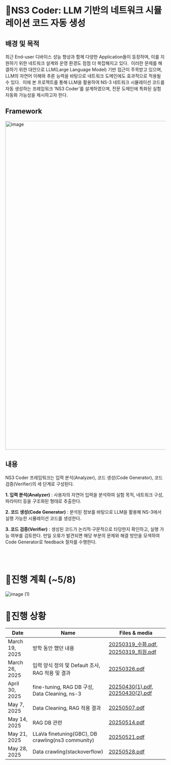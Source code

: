 # 🔎NS3 Coder: LLM 기반의 네트워크 시뮬레이션 코드 자동 생성  

## 배경 및 목적  
 최근 End-user 디바이스 성능 향상과 함께 다양한 Application들이 등장하며, 이를 지원하기 위한 네트워크 설계와 운영 환경도 점점 더 복잡해지고 있다. 
이러한 문제를 해결하기 위한 대안으로 LLM(Large Language Model) 기반 접근이 주목받고 있으며, LLM의 자연어 이해와 추론 능력을 바탕으로 네트워크 도메인에도 효과적으로 적용될 수 있다. 
이에 본 프로젝트를 통해 LLM을 활용하여 NS-3 네트워크 시뮬레이션 코드를 자동 생성하는 프레임워크 ‘NS3 Coder’를 설계하였으며, 전문 도메인에 특화된 실험 자동화 가능성을 제시하고자 한다.  

## Framework 
<img width="1032" alt="image" src="https://github.com/user-attachments/assets/32f3dbbd-ffe0-4c41-b091-f9b7ef6c3371" />

## 내용 
 NS3 Coder 프레임워크는 입력 분석(Analyzer), 코드 생성(Code Generator), 코드 검증(Verifier)의 세 단계로 구성된다.    
 
**1. 입력 분석(Analyzer)** : 사용자의 자연어 입력을 분석하여 실험 목적, 네트워크 구성, 파라미터 등을 구조화된 형태로 추출한다.  

**2. 코드 생성(Code Generator)** : 분석된 정보를 바탕으로 LLM을 활용해 NS-3에서 실행 가능한 시뮬레이션 코드를 생성한다.  

**3. 코드 검증(Verifier)** : 생성된 코드가 논리적·구문적으로 타당한지 확인하고, 실행 가능 여부를 검토한다. 만일 오류가 발견되면 해당 부분의 문제와 해결 방안을 모색하여 Code Generator로 feedback 절차를 수행한다.

</br></br>
# 📆진행 계획 (~5/8)
![image (1)](https://github.com/user-attachments/assets/9589cf20-f8ce-4553-921c-1fe656c512ea)

  
# 📑진행 상황

| Date           | Name                                             | Files & media                  |
|----------------|--------------------------------------------------|--------------------------------|
| March 19, 2025 | 방학 동안 했던 내용                              | [20250319_수화.pdf](https://github.com/o4e3/NS3-Coder/blob/main/docs/20250319_%EC%88%98%ED%99%94.pdf), [20250319_희원.pdf](https://github.com/o4e3/NS3-Coder/blob/main/docs/20250319_%ED%9D%AC%EC%9B%90.pdf)      |
| March 26, 2025 | 입력 양식 정의 및 Default 조사, RAG 적용 및 결과 | [20250326.pdf](https://github.com/o4e3/NS3-Coder/blob/main/docs/20250326.pdf)         |
| April 30, 2025 | fine-tuning, RAG DB 구성, Data Cleaning, ns-3   | [20250430(1).pdf](https://github.com/o4e3/NS3-Coder/blob/main/docs/20250430%20(1).pdf), [20250430(2).pdf](https://github.com/o4e3/NS3-Coder/blob/main/docs/20250430%20(2).pdf) |
| May 7, 2025    | Data Cleaning, RAG 적용 결과                     | [20250507.pdf](https://github.com/o4e3/NS3-Coder/blob/main/docs/20250507.pdf)              |
| May 14, 2025   | RAG DB 관련                                     | [20250514.pdf](https://github.com/o4e3/NS3-Coder/blob/main/docs/20250514.pdf)            |
| May 21, 2025   | LLaVa finetuning(GBC), DB crawling(ns3 community)| [20250521.pdf](https://github.com/o4e3/NS3-Coder/blob/main/docs/20250521.pdf)             |
| May 28, 2025   | Data crawling(stackoverflow)                    | [20250528.pdf](https://github.com/o4e3/NS3-Coder/blob/main/docs/20250528.pdf) |



 
